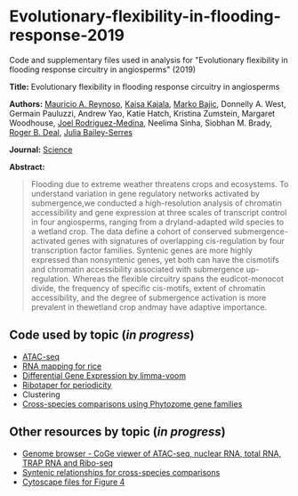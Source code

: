 # Evolutionary-flexibility-in-flooding-response-2019
Code and supplementary files used in analysis for "Evolutionary flexibility in flooding response circuitry in angiosperms" (2019)

**Title:** Evolutionary flexibility in flooding response circuitry in angiosperms

**Authors:**  [Mauricio A. Reynoso](https://github.com/reynosoma), [Kaisa Kajala](https://github.com/kaisakajala), [Marko Bajic](https://github.com/DealLab), Donnelly A. West, Germain Pauluzzi, Andrew Yao, Katie Hatch, Kristina  Zumstein, Margaret Woodhouse, [Joel Rodriguez-Medina](https://github.com/rodriguezmDNA), Neelima Sinha, Siobhan M. Brady, [Roger B. Deal](https://github.com/DealLab), [Julia Bailey-Serres](https://github.com/jbserres)

**Journal:** [Science](https://science.sciencemag.org/cgi/doi/10.1126/science.aax8862)

**Abstract:** 

> Flooding due to extreme weather threatens crops and ecosystems. To understand variation in gene regulatory networks activated by submergence,we conducted a high-resolution analysis of chromatin accessibility and gene expression at three scales of transcript control in four angiosperms, ranging from a dryland-adapted wild species to a wetland crop. The data define a cohort of conserved submergence-activated genes with signatures of overlapping cis-regulation by four transcription factor families. Syntenic genes are more highly expressed than nonsyntenic genes, yet both can have the cismotifs and chromatin accessibility associated with submergence up-regulation. Whereas the flexible circuitry spans the eudicot-monocot divide, the frequency of specific cis-motifs, extent of chromatin accessibility, and the degree of submergence activation is more prevalent in thewetland crop andmay have adaptive importance.



## Code used by topic (*in progress*)

- [ATAC-seq](https://github.com/plant-plasticity/Evolutionary-flexibility-in-flooding-response-2019/tree/master/ATAC-seq)
- [RNA mapping for rice](https://github.com/plant-plasticity/Evolutionary-flexibility-in-flooding-response-2019/tree/master/Mapping-RNA-seq-Os)
- [Differential Gene Expression by limma-voom](https://github.com/plant-plasticity/Evolutionary-flexibility-in-flooding-response-2019/tree/master/DEG-analysis-limma-voom)
- [Ribotaper for periodicity](https://github.com/plant-plasticity/Evolutionary-flexibility-in-flooding-response-2019/tree/master/Ribotaper-periodicity)
- Clustering
- [Cross-species comparisons using Phytozome gene families](https://github.com/plant-plasticity/Evolutionary-flexibility-in-flooding-response-2019/tree/master/Gene-families-Phytozome)


## Other resources by topic (*in progress*)
- [Genome browser - CoGe viewer of ATAC-seq, nuclear RNA, total RNA, TRAP RNA and Ribo-seq](https://github.com/plant-plasticity/Evolutionary-flexibility-in-flooding-response-2019/tree/master/CoGe)
- [Syntenic relationships for cross-species comparisons](https://github.com/plant-plasticity/Evolutionary-flexibility-in-flooding-response-2019/tree/master/Synteny)
- [Cytoscape files for Figure 4](https://github.com/plant-plasticity/Evolutionary-flexibility-in-flooding-response-2019/tree/master/Cytoscape)

